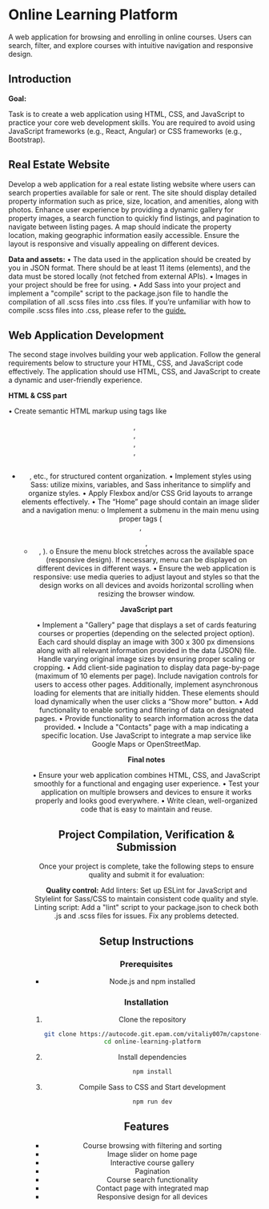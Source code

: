 # Online Learning Platform

A web application for browsing and enrolling in online courses. Users can search, filter, and explore courses with intuitive navigation and responsive design.

## Introduction
**Goal:**

Task is to create a web application using HTML, CSS, and JavaScript to practice your core web development skills. You are required to avoid using JavaScript frameworks (e.g., React, Angular) or CSS frameworks (e.g., Bootstrap).

## Real Estate Website
Develop a web application for a real estate listing website where users can search properties available for sale or rent. The site should display detailed property information such as price, size, location, and amenities, along with photos. Enhance user experience by providing a dynamic gallery for property images, a search function to quickly find listings, and pagination to navigate between listing pages. A map should indicate the property location, making geographic information easily accessible. Ensure the layout is responsive and visually appealing on different devices.

**Data and assets:**
•	The data used in the application should be created by you in JSON format. There should be at least 11 items (elements), and the data must be stored locally (not fetched from external APIs).
•	Images in your project should be free for using. 
•	Add Sass into your project and implement a "compile" script to the package.json file to handle the compilation of all .scss files into .css files. If you’re unfamiliar with how to compile .scss files into .css, please refer to the [guide.](https://sass-lang.com/guide/)

## Web Application Development

The second stage involves building your web application. Follow the general requirements below to structure your HTML, CSS, and JavaScript code effectively. The application should use HTML, CSS, and JavaScript to create a dynamic and user-friendly experience.

**HTML & CSS part**

•	Create semantic HTML markup using tags like <header>, <footer>, <article>, <nav>, <ul>, <li>, etc., for structured content organization.
•	Implement styles using Sass: utilize mixins, variables, and Sass inheritance to simplify and organize styles.
•	Apply Flexbox and/or CSS Grid layouts to arrange elements effectively.
•	The “Home” page should contain an image slider and a navigation menu:
o	Implement a submenu in the main menu using proper tags (<nav>, <ul>, <li>, <a>).
o	Ensure the menu block stretches across the available space (responsive design). If necessary, menu can be displayed on different devices in different ways.
•	Ensure the web application is responsive: use media queries to adjust layout and styles so that the design works on all devices and avoids horizontal scrolling when resizing the browser window.

**JavaScript part**

•	Implement a "Gallery" page that displays a set of cards featuring courses or properties (depending on the selected project option). Each card should display an image with 300 x 300 px dimensions along with all relevant information provided in the data (JSON) file. Handle varying original image sizes by ensuring proper scaling or cropping.
•	Add client-side pagination to display data page-by-page (maximum of 10 elements per page). Include navigation controls for users to access other pages. Additionally, implement asynchronous loading for elements that are initially hidden. These elements should load dynamically when the user clicks a “Show more” button.
•	Add functionality to enable sorting and filtering of data on designated pages.
•	Provide functionality to search information across the data provided.
•	Include a "Contacts" page with a map indicating a specific location. Use JavaScript to integrate a map service like Google Maps or OpenStreetMap.

**Final notes**

•	Ensure your web application combines HTML, CSS, and JavaScript smoothly for a functional and engaging user experience.
•	Test your application on multiple browsers and devices to ensure it works properly and looks good everywhere.
•	Write clean, well-organized code that is easy to maintain and reuse.

## Project Compilation, Verification & Submission
Once your project is complete, take the following steps to ensure quality and submit it for evaluation:

**Quality control:**
Add linters: Set up ESLint for JavaScript and Stylelint for Sass/CSS to maintain consistent code quality and style.
Linting script: Add a "lint" script to your package.json to check both .js and .scss files for issues. Fix any problems detected.


## Setup Instructions

### Prerequisites
- Node.js and npm installed

### Installation
1. Clone the repository
   ```bash
   git clone https://autocode.git.epam.com/vitaliy007m/capstone-project-template.git
   cd online-learning-platform
   ```

2. Install dependencies
   ```bash
   npm install
   ```

3. Compile Sass to CSS and Start development
   ```bash
   npm run dev
   ```

## Features
- Course browsing with filtering and sorting
- Image slider on home page
- Interactive course gallery
- Pagination
- Course search functionality
- Contact page with integrated map
- Responsive design for all devices
